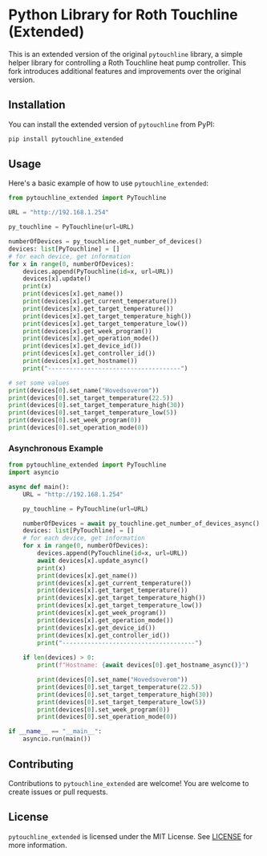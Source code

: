# Python Library for Roth Touchline (Extended)

This is an extended version of the original `pytouchline` library, a simple helper library for controlling a Roth Touchline heat pump controller. This fork introduces additional features and improvements over the original version.

## Installation

You can install the extended version of `pytouchline` from PyPI:

```bash
pip install pytouchline_extended
```

## Usage

Here's a basic example of how to use `pytouchline_extended`:

```python
from pytouchline_extended import PyTouchline

URL = "http://192.168.1.254"

py_touchline = PyTouchline(url=URL)

numberOfDevices = py_touchline.get_number_of_devices()
devices: list[PyTouchline] = []
# for each device, get information
for x in range(0, numberOfDevices):
	devices.append(PyTouchline(id=x, url=URL))
	devices[x].update()
	print(x)
	print(devices[x].get_name())
	print(devices[x].get_current_temperature())
	print(devices[x].get_target_temperature())
	print(devices[x].get_target_temperature_high())
	print(devices[x].get_target_temperature_low())
	print(devices[x].get_week_program())
	print(devices[x].get_operation_mode())
	print(devices[x].get_device_id())
	print(devices[x].get_controller_id())
	print(devices[x].get_hostname())
	print("-------------------------------------")

# set some values
print(devices[0].set_name("Hovedsoverom"))
print(devices[0].set_target_temperature(22.5))
print(devices[0].set_target_temperature_high(30))
print(devices[0].set_target_temperature_low(5))
print(devices[0].set_week_program(0))
print(devices[0].set_operation_mode(0))
```

### Asynchronous Example

```python
from pytouchline_extended import PyTouchline
import asyncio

async def main():
	URL = "http://192.168.1.254"

	py_touchline = PyTouchline(url=URL)

	numberOfDevices = await py_touchline.get_number_of_devices_async()
	devices: list[PyTouchline] = []
	# for each device, get information
	for x in range(0, numberOfDevices):
		devices.append(PyTouchline(id=x, url=URL))
		await devices[x].update_async()
		print(x)
		print(devices[x].get_name())
		print(devices[x].get_current_temperature())
		print(devices[x].get_target_temperature())
		print(devices[x].get_target_temperature_high())
		print(devices[x].get_target_temperature_low())
		print(devices[x].get_week_program())
		print(devices[x].get_operation_mode())
		print(devices[x].get_device_id())
		print(devices[x].get_controller_id())
		print("-------------------------------------")
	
	if len(devices) > 0:
		print(f"Hostname: {await devices[0].get_hostname_async()}")

		print(devices[0].set_name("Hovedsoverom"))
		print(devices[0].set_target_temperature(22.5))
		print(devices[0].set_target_temperature_high(30))
		print(devices[0].set_target_temperature_low(5))
		print(devices[0].set_week_program(0))
		print(devices[0].set_operation_mode(0))

if __name__ == "__main__":
	asyncio.run(main())
```

## Contributing

Contributions to `pytouchline_extended` are welcome! You are welcome to create issues or pull requests.

## License

`pytouchline_extended` is licensed under the MIT License. See [LICENSE](LICENSE) for more information.
```
